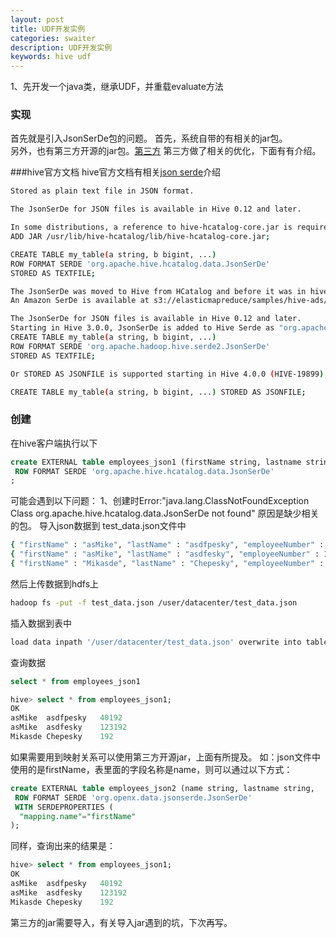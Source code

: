 ```yaml
---
layout: post
title: UDF开发实例
categories: swaiter
description: UDF开发实例
keywords: hive udf
---
```



1、先开发一个java类，继承UDF，并重载evaluate方法


### 实现

首先就是引入JsonSerDe包的问题。
首先，系统自带的有相关的jar包。  
另外，也有第三方开源的jar包。[第三方](https://github.com/rcongiu/Hive-JSON-Serde)
第三方做了相关的优化，下面有有介绍。

###hive官方文档
hive官方文档有相关[json serde](https://cwiki.apache.org/confluence/display/Hive/LanguageManual+DDL#LanguageManualDDL-JSON)介绍
```bash
Stored as plain text file in JSON format.

The JsonSerDe for JSON files is available in Hive 0.12 and later.

In some distributions, a reference to hive-hcatalog-core.jar is required.
ADD JAR /usr/lib/hive-hcatalog/lib/hive-hcatalog-core.jar;

CREATE TABLE my_table(a string, b bigint, ...)
ROW FORMAT SERDE 'org.apache.hive.hcatalog.data.JsonSerDe'
STORED AS TEXTFILE;

The JsonSerDe was moved to Hive from HCatalog and before it was in hive-contrib project. It was added to the Hive distribution by HIVE-4895.
An Amazon SerDe is available at s3://elasticmapreduce/samples/hive-ads/libs/jsonserde.jar for releases prior to 0.12.0.

The JsonSerDe for JSON files is available in Hive 0.12 and later.
Starting in Hive 3.0.0, JsonSerDe is added to Hive Serde as "org.apache.hadoop.hive.serde2.JsonSerDe" (HIVE-19211).
CREATE TABLE my_table(a string, b bigint, ...)
ROW FORMAT SERDE 'org.apache.hadoop.hive.serde2.JsonSerDe'
STORED AS TEXTFILE;

Or STORED AS JSONFILE is supported starting in Hive 4.0.0 (HIVE-19899), so you can create table as follows:

CREATE TABLE my_table(a string, b bigint, ...) STORED AS JSONFILE;
```


### 创建
在hive客户端执行以下
```sql
create EXTERNAL table employees_json1 (firstName string, lastname string,        employeenumber int )
 ROW FORMAT SERDE 'org.apache.hive.hcatalog.data.JsonSerDe'
;
```
可能会遇到以下问题：
1、创建时Error:"java.lang.ClassNotFoundException Class org.apache.hive.hcatalog.data.JsonSerDe not found" 
原因是缺少相关的包。
导入json数据到 test_data.json文件中
```bash
{ "firstName" : "asMike", "lastName" : "asdfpesky", "employeeNumber" : 40192 }
{ "firstName" : "asMike", "lastName" : "asdfesky", "employeeNumber" : 123192 }
{ "firstName" : "Mikasde", "lastName" : "Chepesky", "employeeNumber" : 192 }
```
然后上传数据到hdfs上
```bash
hadoop fs -put -f test_data.json /user/datacenter/test_data.json
```
插入数据到表中
```bash
load data inpath '/user/datacenter/test_data.json' overwrite into table employees_json1;
```
查询数据
```sql
select * from employees_json1
```

```sql
hive> select * from employees_json1;
OK
asMike	asdfpesky	40192
asMike	asdfesky	123192
Mikasde	Chepesky	192
```
如果需要用到映射关系可以使用第三方开源jar，上面有所提及。
如：json文件中使用的是firstName，表里面的字段名称是name，则可以通过以下方式：
```sql
create EXTERNAL table employees_json2 (name string, lastname string,        employeenumber int )
 ROW FORMAT SERDE 'org.openx.data.jsonserde.JsonSerDe'
 WITH SERDEPROPERTIES (
  "mapping.name"="firstName"
);
```
同样，查询出来的结果是：
```sql
hive> select * from employees_json1;
OK
asMike	asdfpesky	40192
asMike	asdfesky	123192
Mikasde	Chepesky	192
```
第三方的jar需要导入，有关导入jar遇到的坑，下次再写。
